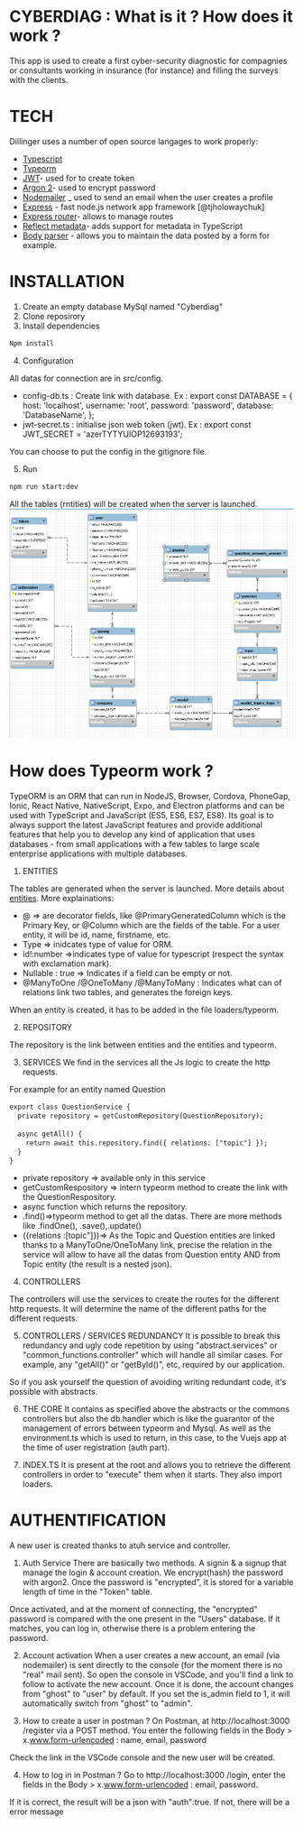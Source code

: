 # CYBERDIAG : What is it ? How does it work ?

This app is used to create a first cyber-security diagnostic for compagnies or consultants working in insurance (for instance) and filling the surveys with the clients.

# TECH

Dillinger uses a number of open source langages to work properly:

* [Typescript](https://www.typescriptlang.org/)
* [Typeorm](https://typeorm.io/#/)
* [JWT](https://jwt.io/)- used for to create token
* [Argon 2](https://www.npmjs.com/package/argon2)- used to encrypt password
* [Nodemailer](https://nodemailer.com/about/) _ used to send an email when the user creates a profile
* [Express](http://expressjs.com/) - fast node.js network app framework [@tjholowaychuk]
* [Express router](https://expressjs.com/fr/guide/routing.html)- allows to manage routes
* [Reflect metadata](https://www.npmjs.com/package/reflect-metadata)- adds support for metadata in TypeScript
* [Body parser](https://www.npmjs.com/package/body-parser) - allows you to maintain the data posted by a form for example.


# INSTALLATION 

1. Create an empty database MySql named "Cyberdiag"
2. Clone reposirory
3. Install dependencies 
```sh
Npm install
```
4. Configuration

All datas for connection are in src/config.
- config-db.ts : Create link with database.
Ex : export const DATABASE = { host: 'localhost', username: 'root', password: 'password', database: 'DatabaseName', };
- jwt-secret.ts : initialise  json web token (jwt).
Ex : export const JWT_SECRET = 'azerTYTYUIOP12693193';

You can choose to put the config in the gitignore file.

5. Run 
```sh
npm run start:dev
```

All the tables (rntities) will be created when the server is launched.
![Databse schema](DatabaseSchema.png)

# How does Typeorm work ?
TypeORM is an ORM that can run in NodeJS, Browser, Cordova, PhoneGap, Ionic, React Native, NativeScript, Expo, and Electron platforms and can be used with TypeScript and JavaScript (ES5, ES6, ES7, ES8). Its goal is to always support the latest JavaScript features and provide additional features that help you to develop any kind of application that uses databases - from small applications with a few tables to large scale enterprise applications with multiple databases.

1. ENTITIES

The tables are generated when  the server is launched.
More details about [entities](https://typeorm.io/#/).
More explainations:
- @ => are decorator fields, like @PrimaryGeneratedColumn which is the Primary Key, or @Column which are the fields of the table. For a user entity, it will be id, name, firstname, etc.
- Type => inidcates type of value for ORM.
- id!:number =>indicates type of value for typescript (respect the syntax with exclamation mark).
- Nullable : true => Indicates if a field can be empty or not.
- @ManyToOne /@OneToMany /@ManyToMany : Indicates what can of relations link two tables, and generates the foreign keys.

When an entity is created, it has to be added in the file loaders/typeorm.

2. REPOSITORY

The repository is the link between entities and the entities and typeorm.


3. SERVICES
We find in the services all the Js logic to create the http requests.

For example for an entity named Question
```
export class QuestionService {
  private repository = getCustomRepository(QuestionRepository);

  async getAll() {
    return await this.repository.find({ relations: ["topic"] });
  }
}
```

- private repository => available only in this service
- getCustomRespository => intern typeorm method to create the link with the QuestionRespository.
- async function which returns the repository.
- .find()=>typeorm method to get all the datas. There are more methods like .findOne(), .save(),.update()
- ({relations :[topic"]})=> As the Topic and Question entities are linked thanks to a ManyToOne/OneToMany link, precise the relation in the service will allow to have all the datas from Question entity AND from Topic entity (the result is a nested json).

4. CONTROLLERS

The controllers will use the services to create the routes for the different http requests.
It will determine the name of the different paths for the different requests.

5. CONTROLLERS / SERVICES REDUNDANCY
It is possible to break this redundancy and ugly code repetition by using "abstract.services" or "common_functions.controller" which will handle all similar cases. For example, any "getAll()" or "getById()", etc, required by our application.

So if you ask yourself the question of avoiding writing redundant code, it's possible with abstracts.

6. THE CORE
It contains as specified above the abstracts or the commons controllers but also the db.handler which is like the guarantor of the management of errors between typeorm and Mysql. As well as the environment.ts which is used to return, in this case, to the Vuejs app at the time of user registration (auth part).

7. INDEX.TS
It is present at the root and allows you to retrieve the different controllers in order to "execute" them when it starts. They also import loaders.

# AUTHENTIFICATION

A new user is created thanks to atuh service and controller.

1. Auth Service
There are basically two methods. A signin & a signup that manage the login & account creation. We encrypt(hash) the password with argon2. Once the password is "encrypted", it is stored for a variable length of time in the "Token" table.

Once activated, and at the moment of connecting, the "encrypted" password is compared with the one present in the "Users" database. If it matches, you can log in, otherwise there is a problem entering the password.

2. Account activation
When a user creates a new account, an email (via nodemailer) is sent directly to the console (for the moment there is no "real" mail sent). 
So open the console in VSCode, and you'll find a link to follow to activate the new account.
Once it is done, the account changes from "ghost" to "user" by default. If you set the is_admin field to 1, it will automatically switch from "ghost" to "admin".

3. How to create a user in postman ?
On Postman, at http://localhost:3000 /register via a POST method. You enter the following fields in the Body > x.www.form-urlencoded : name, email, password

Check the link in the VSCode console and the new user will be created.

4. How to log in in Postman ?
Go to http://localhost:3000 /login, enter the fields in the Body > x.www.form-urlencoded :
email, password.

If it is correct, the result will be a json with "auth":true.
If not, there will be a error message